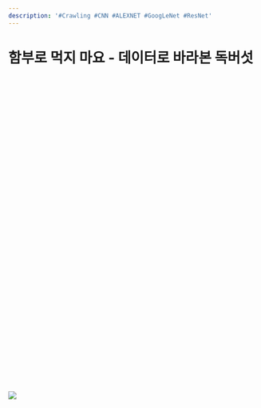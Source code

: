 ```yaml
---
description: '#Crawling #CNN #ALEXNET #GoogLeNet #ResNet'
---
```


# 함부로 먹지 마요 - 데이터로 바라본 독버섯

<figure><img src="../../../.gitbook/assets/1.jpg" alt=""><figcaption></figcaption></figure>

<figure><img src="../../../.gitbook/assets/2.jpg" alt=""><figcaption></figcaption></figure>

<figure><img src="../../../.gitbook/assets/3.jpg" alt=""><figcaption></figcaption></figure>

<figure><img src="../../../.gitbook/assets/4.jpg" alt=""><figcaption></figcaption></figure>

<figure><img src="../../../.gitbook/assets/5.jpg" alt=""><figcaption></figcaption></figure>

<figure><img src="../../../.gitbook/assets/6.jpg" alt=""><figcaption></figcaption></figure>

<figure><img src="../../../.gitbook/assets/7.jpg" alt=""><figcaption></figcaption></figure>

<figure><img src="../../../.gitbook/assets/8.jpg" alt=""><figcaption></figcaption></figure>

<figure><img src="../../../.gitbook/assets/9.jpg" alt=""><figcaption></figcaption></figure>

<figure><img src="../../../.gitbook/assets/10.jpg" alt=""><figcaption></figcaption></figure>

<figure><img src="../../../.gitbook/assets/11.jpg" alt=""><figcaption></figcaption></figure>

<figure><img src="../../../.gitbook/assets/12.jpg" alt=""><figcaption></figcaption></figure>

<figure><img src="../../../.gitbook/assets/13.jpg" alt=""><figcaption></figcaption></figure>

<figure><img src="../../../.gitbook/assets/14.jpg" alt=""><figcaption></figcaption></figure>

<figure><img src="../../../.gitbook/assets/15.jpg" alt=""><figcaption></figcaption></figure>

<figure><img src="../../../.gitbook/assets/16.jpg" alt=""><figcaption></figcaption></figure>

<figure><img src="../../../.gitbook/assets/17.jpg" alt=""><figcaption></figcaption></figure>

<figure><img src="../../../.gitbook/assets/18.jpg" alt=""><figcaption></figcaption></figure>

<figure><img src="../../../.gitbook/assets/19.jpg" alt=""><figcaption></figcaption></figure>

<figure><img src="../../../.gitbook/assets/20.jpg" alt=""><figcaption></figcaption></figure>

<figure><img src="../../../.gitbook/assets/21.jpg" alt=""><figcaption></figcaption></figure>

<figure><img src="../../../.gitbook/assets/22.jpg" alt=""><figcaption></figcaption></figure>

<figure><img src="../../../.gitbook/assets/23.jpg" alt=""><figcaption></figcaption></figure>

<figure><img src="../../../.gitbook/assets/24.jpg" alt=""><figcaption></figcaption></figure>

<figure><img src="../../../.gitbook/assets/25.jpg" alt=""><figcaption></figcaption></figure>

<figure><img src="../../../.gitbook/assets/26.jpg" alt=""><figcaption></figcaption></figure>

<figure><img src="../../../.gitbook/assets/27.jpg" alt=""><figcaption></figcaption></figure>

<figure><img src="../../../.gitbook/assets/28.jpg" alt=""><figcaption></figcaption></figure>

<figure><img src="../../../.gitbook/assets/29.jpg" alt=""><figcaption></figcaption></figure>

<figure><img src="../../../.gitbook/assets/30.jpg" alt=""><figcaption></figcaption></figure>

<figure><img src="../../../.gitbook/assets/31.jpg" alt=""><figcaption></figcaption></figure>

<figure><img src="../../../.gitbook/assets/32.jpg" alt=""><figcaption></figcaption></figure>

<figure><img src="../../../.gitbook/assets/33.jpg" alt=""><figcaption></figcaption></figure>

<figure><img src="../../../.gitbook/assets/34.jpg" alt=""><figcaption></figcaption></figure>

<figure><img src="../../../.gitbook/assets/35.jpg" alt=""><figcaption></figcaption></figure>

<figure><img src="../../../.gitbook/assets/36.jpg" alt=""><figcaption></figcaption></figure>

<figure><img src="../../../.gitbook/assets/37.jpg" alt=""><figcaption></figcaption></figure>

<figure><img src="../../../.gitbook/assets/38.jpg" alt=""><figcaption></figcaption></figure>

<figure><img src="../../../.gitbook/assets/39.jpg" alt=""><figcaption></figcaption></figure>

<figure><img src="../../../.gitbook/assets/40.jpg" alt=""><figcaption></figcaption></figure>

<figure><img src="../../../.gitbook/assets/41.jpg" alt=""><figcaption></figcaption></figure>

<figure><img src="../../../.gitbook/assets/42.jpg" alt=""><figcaption></figcaption></figure>

<figure><img src="../../../.gitbook/assets/43.jpg" alt=""><figcaption></figcaption></figure>

<figure><img src="../../../.gitbook/assets/44.jpg" alt=""><figcaption></figcaption></figure>

<figure><img src="../../../.gitbook/assets/45.jpg" alt=""><figcaption></figcaption></figure>

![](../../../.gitbook/assets/46.jpg)
